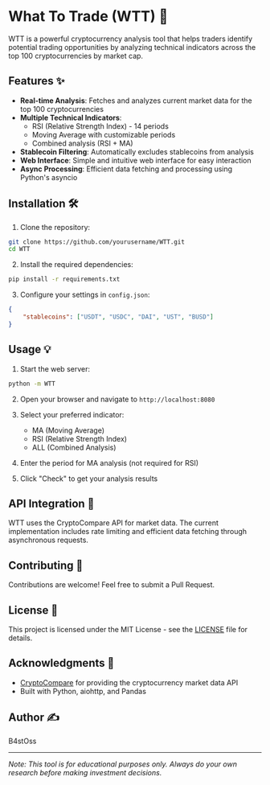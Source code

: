 # What To Trade (WTT) 🚀

WTT is a powerful cryptocurrency analysis tool that helps traders identify potential trading opportunities by analyzing technical indicators across the top 100 cryptocurrencies by market cap.

## Features ✨

- **Real-time Analysis**: Fetches and analyzes current market data for the top 100 cryptocurrencies
- **Multiple Technical Indicators**:
  - RSI (Relative Strength Index) - 14 periods
  - Moving Average with customizable periods
  - Combined analysis (RSI + MA)
- **Stablecoin Filtering**: Automatically excludes stablecoins from analysis
- **Web Interface**: Simple and intuitive web interface for easy interaction
- **Async Processing**: Efficient data fetching and processing using Python's asyncio

## Installation 🛠️

1. Clone the repository:
```bash
git clone https://github.com/yourusername/WTT.git
cd WTT
```

2. Install the required dependencies:
```bash
pip install -r requirements.txt
```

3. Configure your settings in `config.json`:
```json
{
    "stablecoins": ["USDT", "USDC", "DAI", "UST", "BUSD"]
}
```

## Usage 💡

1. Start the web server:
```bash
python -m WTT
```

2. Open your browser and navigate to `http://localhost:8080`

3. Select your preferred indicator:
   - MA (Moving Average)
   - RSI (Relative Strength Index)
   - ALL (Combined Analysis)

4. Enter the period for MA analysis (not required for RSI)

5. Click "Check" to get your analysis results

## API Integration 🔌

WTT uses the CryptoCompare API for market data. The current implementation includes rate limiting and efficient data fetching through asynchronous requests.

## Contributing 🤝

Contributions are welcome! Feel free to submit a Pull Request.

## License 📝

This project is licensed under the MIT License - see the [LICENSE](LICENSE) file for details.

## Acknowledgments 🙏

- [CryptoCompare](https://min-api.cryptocompare.com/) for providing the cryptocurrency market data API
- Built with Python, aiohttp, and Pandas

## Author ✍️
B4stOss

---

*Note: This tool is for educational purposes only. Always do your own research before making investment decisions.*
